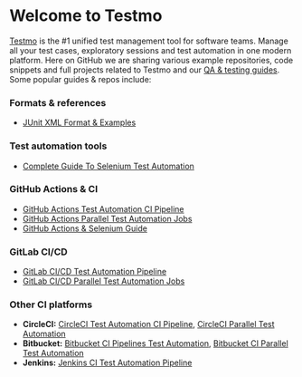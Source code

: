 # Welcome to Testmo

[Testmo](https://www.testmo.com/) is the #1 unified test management tool for software teams. Manage all your test cases, exploratory sessions and test automation in one modern platform. Here on GitHub we are sharing various example repositories, code snippets and full projects related to Testmo and our [QA & testing guides](https://www.testmo.com/resources). Some popular guides & repos include:

### Formats & references

* [JUnit XML Format & Examples](https://github.com/testmoapp/junitxml)

### Test automation tools

* [Complete Guide To Selenium Test Automation](https://www.testmo.com/guides/selenium-test-automation-reporting)

### GitHub Actions & CI

* [GitHub Actions Test Automation CI Pipeline](https://www.testmo.com/guides/github-actions-test-automation)
* [GitHub Actions Parallel Test Automation Jobs](https://www.testmo.com/guides/github-actions-parallel-testing)
* [GitHub Actions & Selenium Guide](https://www.testmo.com/guides/github-actions-selenium)

### GitLab CI/CD

* [GitLab CI/CD Test Automation Pipeline](https://www.testmo.com/guides/gitlab-ci-test-automation)
* [GitLab CI/CD Parallel Test Automation Jobs](https://www.testmo.com/guides/gitlab-ci-parallel-test-automation)

### Other CI platforms

* **CircleCI:** [CircleCI Test Automation CI Pipeline](https://www.testmo.com/guides/circleci-test-automation), [CircleCI Parallel Test Automation](https://www.testmo.com/guides/circleci-parallel-test-automation)
* **Bitbucket:** [Bitbucket CI Pipelines Test Automation](https://www.testmo.com/guides/bitbucket-ci-pipelines-test-automation), [Bitbucket CI Parallel Test Automation](https://www.testmo.com/guides/bitbucket-ci-parallel-test-automation-pipelines)
* **Jenkins:** [Jenkins CI Test Automation Pipeline](https://www.testmo.com/guides/jenkins-ci-test-automation)
